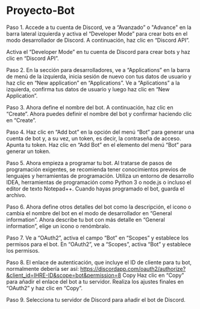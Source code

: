 # Proyecto-Bot
Paso 1. Accede a tu cuenta de Discord, ve a “Avanzado” o "Advance" en la barra lateral izquierda y activa el “Developer Mode” para crear bots en el modo desarrollador de Discord. A continuación, haz clic en “Discord API”.
 
Activa el “Developer Mode” en tu cuenta de Discord para crear bots y haz clic en “Discord API”.

Paso 2. En la sección para desarrolladores, ve a “Applications” en la barra de menú de la izquierda, inicia sesión de nuevo con tus datos de usuario y haz clic en “New application” en “Applications”.
 Ve a “Aplications” a la izquierda, confirma tus datos de usuario y luego haz clic en “New Application”.

Paso 3. Ahora define el nombre del bot. A continuación, haz clic en “Create”.
 Ahora puedes definir el nombre del bot y confirmar haciendo clic en “Create”.

Paso 4. Haz clic en “Add bot” en la opción del menú “Bot” para generar una cuenta de bot y, a su vez, un token, es decir, la contraseña de acceso. Apunta tu token.
 Haz clic en “Add Bot” en el elemento del menú “Bot” para generar un token.

Paso 5. Ahora empieza a programar tu bot. Al tratarse de pasos de programación exigentes, se recomienda tener conocimientos previos de lenguajes y herramientas de programación. Utiliza un entorno de desarrollo IDEA, herramientas de programación como Python 3 o node.js o incluso el editor de texto Notepad++. Cuando hayas programado el bot, guarda el archivo.

Paso 6. Ahora define otros detalles del bot como la descripción, el icono o cambia el nombre del bot en el modo de desarrollador en “General information”.
 Ahora describe tu bot con más detalle en “General information”, elige un icono o renómbralo.

Paso 7. Ve a “OAuth2”, activa el campo “Bot” en “Scopes” y establece los permisos para el bot.
 En “OAuth2”, ve a “Scopes”, activa “Bot” y establece los permisos.

Paso 8. El enlace de autenticación, que incluye el ID de cliente para tu bot, normalmente debería ser así:
https://discordapp.com/oauth2/authorize?&client_id=IHRE-ID&scope=bot&permission=8
Copy
Haz clic en “Copy” para añadir el enlace del bot a tu servidor.
 Realiza los ajustes finales en “OAuth2” y haz clic en “Copy”.

Paso 9. Selecciona tu servidor de Discord para añadir el bot de Discord.

